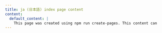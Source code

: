 ```yaml
---
title: ja (日本語) index page content
content:
  default_content: |
    This page was created using npm run create-pages. This content can be edited in resources/content/pages/index/index-ja.md. The query can be updated in src/queries/IndexPage.js. The Netlify collection can be updated in netlify/collections/pages/index.js.
---    
```

